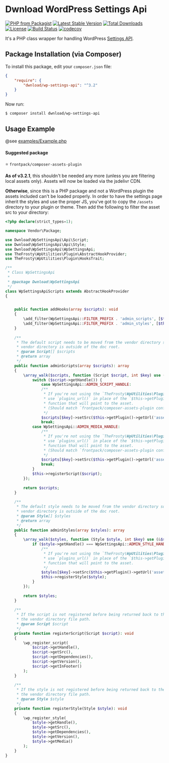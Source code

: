 # Dwnload WordPress Settings Api

[![PHP from Packagist](https://img.shields.io/packagist/php-v/dwnload/wp-settings-api.svg)]()
[![Latest Stable Version](https://img.shields.io/packagist/v/dwnload/wp-settings-api.svg)](https://packagist.org/packages/dwnload/wp-settings-api)
[![Total Downloads](https://img.shields.io/packagist/dt/dwnload/wp-settings-api.svg)](https://packagist.org/packages/dwnload/wp-settings-api)
[![License](https://img.shields.io/packagist/l/dwnload/wp-settings-api.svg)](https://packagist.org/packages/dwnload/wp-settings-api)
[![Build Status](https://travis-ci.org/dwnload/WpSettingsApi/.svg?branch=master)](https://travis-ci.org/dwnload/WpSettingsApi/)
[![codecov](https://codecov.io/gh/dwnload/WpSettingsApi//branch/develop/graph/badge.svg)](https://codecov.io/gh/dwnload/WpSettingsApi/)

It's a PHP class wrapper for handling WordPress [Settings API](http://codex.wordpress.org/Settings_API).

## Package Installation (via Composer)

To install this package, edit your `composer.json` file:

```json
{
    "require": {
        "dwnload/wp-settings-api": "^3.2"
    }
}
```

Now run:

`$ composer install dwnload/wp-settings-api`

Usage Example
---------------

@see [examples/Example.php](https://github.com/dwnload/WpSettingsApi/tree/master/examples/Example.php)

#### Suggested package

⭐️ `frontpack/composer-assets-plugin`

**As of v3.2.1**, this shouldn't be needed any more (unless you are filtering local assets only). Assets will now
be loaded via the jsdelivr CDN. 

**Otherwise**, since this is a PHP package and not a WordPress plugin the assets included can't be loaded properly.
In order to have the settings page inherit the styles and use the proper JS, you've got to copy the
`/assets` directory to your plugin or theme. Then add the following to filter the asset src to your
directory:

```php
<?php declare(strict_types=1);

namespace Vendor\Package;

use Dwnload\WpSettingsApi\Api\Script;
use Dwnload\WpSettingsApi\Api\Style;
use Dwnload\WpSettingsApi\WpSettingsApi;
use TheFrosty\WpUtilities\Plugin\AbstractHookProvider;
use TheFrosty\WpUtilities\Plugin\HooksTrait;

/**
 * Class WpSettingsApi
 *
 * @package Dwnload\WpSettingsApi
 */
class WpSettingsApiScripts extends AbstractHookProvider
{


    public function addHooks(array $scripts): void
    {
        \add_filter(WpSettingsApi::FILTER_PREFIX . 'admin_scripts', [$this, 'adminScripts']);
        \add_filter(WpSettingsApi::FILTER_PREFIX . 'admin_styles', [$this, 'adminStyles']);
    }
    
    /**
     * The default script needs to be moved from the vendor directory somewhere into our app since the
     * vendor directory is outside of the doc root.
     * @param Script[] $scripts
     * @return array
     */
    public function adminScripts(array $scripts): array
    {
        \array_walk($scripts, function (Script $script, int $key) use (&$scripts) {
            switch ($script->getHandle()) {
                case WpSettingsApi::ADMIN_SCRIPT_HANDLE:
                /**
                 * If you're not using the `TheFrosty\WpUtilities\Plugin\AbstractHookProvider`
                 * use `plugins_url()` in place of the `$this->getPlugin()->getUrl` or any other WP
                 * function that will point to the asset.
                 * (Should match `frontpack/composer-assets-plugin configs`)
                 */
                $scripts[$key]->setSrc($this->getPlugin()->getUrl('assets/js/admin.js'));
                break;
            case WpSettingsApi::ADMIN_MEDIA_HANDLE:
                /**
                 * If you're not using the `TheFrosty\WpUtilities\Plugin\AbstractHookProvider`
                 * use `plugins_url()` in place of the `$this->getPlugin()->getUrl` or any other WP
                 * function that will point to the asset.
                 * (Should match `frontpack/composer-assets-plugin configs`)
                 */
                $scripts[$key]->setSrc($this->getPlugin()->getUrl('assets/js/wp-media-uploader.js'));
                break;
            }
            $this->registerScript($script);
        });
    
        return $scripts;
    }
    
    /**
     * The default style needs to be moved from the vendor directory somewhere into our app since the
     * vendor directory is outside of the doc root.
     * @param Style[] $styles
     * @return array
     */
    public function adminStyles(array $styles): array
    {
        \array_walk($styles, function (Style $style, int $key) use (&$styles) {
            if ($style->getHandle() === WpSettingsApi::ADMIN_STYLE_HANDLE) {
                /**
                 * If you're not using the `TheFrosty\WpUtilities\Plugin\AbstractHookProvider`
                 * use `plugins_url()` in place of the `$this->getPlugin()->getUrl` or any other WP
                 * function that will point to the asset.
                 */
                $styles[$key]->setSrc($this->getPlugin()->getUrl('assets/css/admin.css'));
                $this->registerStyle($style);
            }
        });
    
        return $styles;
    }
    
    /**
     * If the script is not registered before being returned back to the filter the src still uses
     * the vendor directory file path.
     * @param Script $script
     */
    private function registerScript(Script $script): void
    {
        \wp_register_script(
            $script->getHandle(),
            $script->getSrc(),
            $script->getDependencies(),
            $script->getVersion(),
            $script->getInFooter()
        );
    }
    
    /**
     * If the style is not registered before being returned back to the filter the src still uses
     * the vendor directory file path.
     * @param Style $style
     */
    private function registerStyle(Style $style): void
    {
        \wp_register_style(
            $style->getHandle(),
            $style->getSrc(),
            $style->getDependencies(),
            $style->getVersion(),
            $style->getMedia()
        );
    }
}
```
